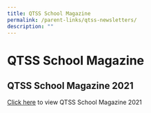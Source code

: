 ```yaml
---
title: QTSS School Magazine
permalink: /parent-links/qtss-newsletters/
description: ""
---
```

QTSS School Magazine
====================

QTSS School Magazine 2021
-------------------------

[Click here](https://online.fliphtml5.com/nuhzf/zfgl) to view QTSS School Magazine 2021

